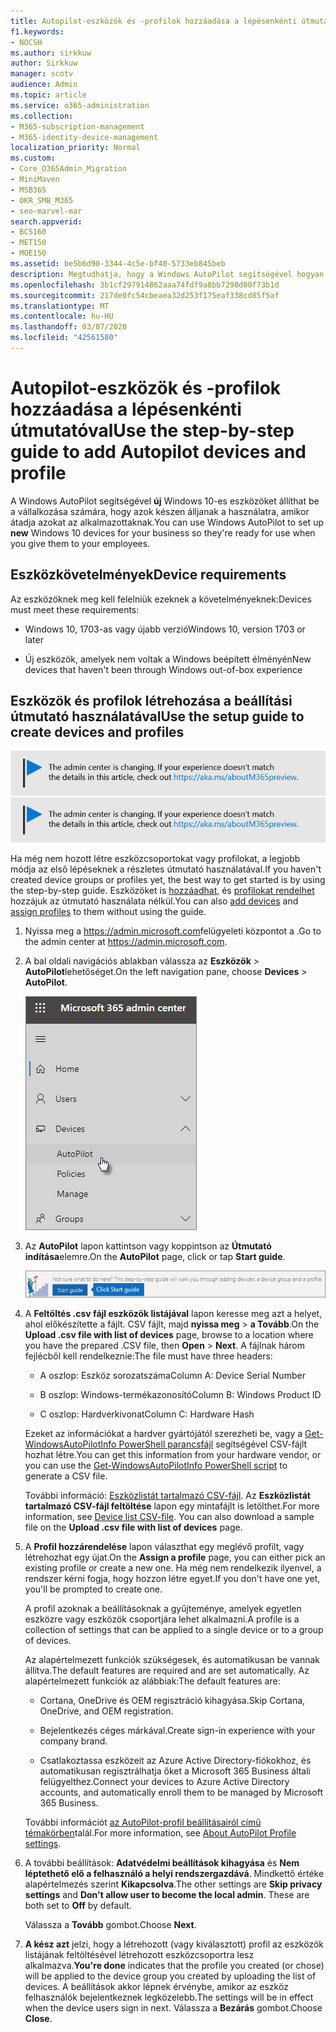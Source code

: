 ```yaml
---
title: Autopilot-eszközök és -profilok hozzáadása a lépésenkénti útmutatóval
f1.keywords:
- NOCSH
ms.author: sirkkuw
author: Sirkkuw
manager: scotv
audience: Admin
ms.topic: article
ms.service: o365-administration
ms.collection:
- M365-subscription-management
- M365-identity-device-management
localization_priority: Normal
ms.custom:
- Core_O365Admin_Migration
- MiniMaven
- MSB365
- OKR_SMB_M365
- seo-marvel-mar
search.appverid:
- BCS160
- MET150
- MOE150
ms.assetid: be5b6d90-3344-4c5e-bf40-5733eb845beb
description: Megtudhatja, hogy a Windows AutoPilot segítségével hogyan állíthatja be az új Windows 10-es eszközöket a vállalkozása számára, hogy készen álljanak az alkalmazottak használatára.
ms.openlocfilehash: 3b1cf297914862aaa74fdf9a8bb7290d00f73b1d
ms.sourcegitcommit: 217de0fc54cbeaea32d253f175eaf338cd85f5af
ms.translationtype: MT
ms.contentlocale: hu-HU
ms.lasthandoff: 03/07/2020
ms.locfileid: "42561580"
---
```

# <a name="use-the-step-by-step-guide-to-add-autopilot-devices-and-profile"></a><span data-ttu-id="f90bd-103">Autopilot-eszközök és -profilok hozzáadása a lépésenkénti útmutatóval</span><span class="sxs-lookup"><span data-stu-id="f90bd-103">Use the step-by-step guide to add Autopilot devices and profile</span></span>

<span data-ttu-id="f90bd-104">A Windows AutoPilot segítségével **új** Windows 10-es eszközöket állíthat be a vállalkozása számára, hogy azok készen álljanak a használatra, amikor átadja azokat az alkalmazottaknak.</span><span class="sxs-lookup"><span data-stu-id="f90bd-104">You can use Windows AutoPilot to set up **new** Windows 10 devices for your business so they're ready for use when you give them to your employees.</span></span>
  
## <a name="device-requirements"></a><span data-ttu-id="f90bd-105">Eszközkövetelmények</span><span class="sxs-lookup"><span data-stu-id="f90bd-105">Device requirements</span></span>

<span data-ttu-id="f90bd-106">Az eszközöknek meg kell felelniük ezeknek a követelményeknek:</span><span class="sxs-lookup"><span data-stu-id="f90bd-106">Devices must meet these requirements:</span></span>
  
- <span data-ttu-id="f90bd-107">Windows 10, 1703-as vagy újabb verzió</span><span class="sxs-lookup"><span data-stu-id="f90bd-107">Windows 10, version 1703 or later</span></span>
    
- <span data-ttu-id="f90bd-108">Új eszközök, amelyek nem voltak a Windows beépített élményén</span><span class="sxs-lookup"><span data-stu-id="f90bd-108">New devices that haven't been through Windows out-of-box experience</span></span>
    
## <a name="use-the-setup-guide-to-create-devices-and-profiles"></a><span data-ttu-id="f90bd-109">Eszközök és profilok létrehozása a beállítási útmutató használatával</span><span class="sxs-lookup"><span data-stu-id="f90bd-109">Use the setup guide to create devices and profiles</span></span>

<span data-ttu-id="f90bd-110">[![A megjelenő címke figyelmeztet a felügyeleti központ változásaira, további részleteket itt talál: aka.ms/aboutM365preview.](../media/m365admincenterchanging.png)](https://docs.microsoft.com/office365/admin/microsoft-365-admin-center-preview)</span><span class="sxs-lookup"><span data-stu-id="f90bd-110">[![Label to let you know the admin center is changing and you can find more details at aka.ms/aboutM365preview.](../media/m365admincenterchanging.png)](https://docs.microsoft.com/office365/admin/microsoft-365-admin-center-preview)</span></span>

<span data-ttu-id="f90bd-111">Ha még nem hozott létre eszközcsoportokat vagy profilokat, a legjobb módja az első lépéseknek a részletes útmutató használatával.</span><span class="sxs-lookup"><span data-stu-id="f90bd-111">If you haven't created device groups or profiles yet, the best way to get started is by using the step-by-step guide.</span></span> <span data-ttu-id="f90bd-112">Eszközöket is [hozzáadhat,](create-and-edit-autopilot-devices.md) és [profilokat rendelhet](create-and-edit-autopilot-profiles.md) hozzájuk az útmutató használata nélkül.</span><span class="sxs-lookup"><span data-stu-id="f90bd-112">You can also [add devices](create-and-edit-autopilot-devices.md) and [assign profiles](create-and-edit-autopilot-profiles.md) to them without using the guide.</span></span> 
  
1. <span data-ttu-id="f90bd-113">Nyissa meg a <a href="https://go.microsoft.com/fwlink/p/?linkid=837890" target="_blank">https://admin.microsoft.com</a>felügyeleti központot a .</span><span class="sxs-lookup"><span data-stu-id="f90bd-113">Go to the admin center at <a href="https://go.microsoft.com/fwlink/p/?linkid=837890" target="_blank">https://admin.microsoft.com</a>.</span></span>

2. <span data-ttu-id="f90bd-114">A bal oldali navigációs ablakban válassza az **Eszközök** \> **AutoPilot**lehetőséget.</span><span class="sxs-lookup"><span data-stu-id="f90bd-114">On the left navigation pane, choose **Devices** \> **AutoPilot**.</span></span>

    ![A felügyeleti központban válassza az eszközök, majd az AutoPilot lehetőséget.](../media/AutoPilot.png)
  
2. <span data-ttu-id="f90bd-116">Az **AutoPilot** lapon kattintson vagy koppintson az **Útmutató indítása**elemre.</span><span class="sxs-lookup"><span data-stu-id="f90bd-116">On the **AutoPilot** page, click or tap **Start guide**.</span></span>
    
    ![Click Start guide for step-by-step instructions for Autopilot.](../media/31662655-d1e6-437d-87ea-c0dec5da56f7.png)
  
3. <span data-ttu-id="f90bd-118">A **Feltöltés .csv fájl eszközök listájával** lapon keresse meg azt a helyet, ahol előkészítette a fájlt. CSV fájlt, majd **nyissa meg** \> **a Tovább**.</span><span class="sxs-lookup"><span data-stu-id="f90bd-118">On the **Upload .csv file with list of devices** page, browse to a location where you have the prepared .CSV file, then **Open** \> **Next**.</span></span> <span data-ttu-id="f90bd-119">A fájlnak három fejlécből kell rendelkeznie:</span><span class="sxs-lookup"><span data-stu-id="f90bd-119">The file must have three headers:</span></span>
    
    - <span data-ttu-id="f90bd-120">A oszlop: Eszköz sorozatszáma</span><span class="sxs-lookup"><span data-stu-id="f90bd-120">Column A: Device Serial Number</span></span>
    
    - <span data-ttu-id="f90bd-121">B oszlop: Windows-termékazonosító</span><span class="sxs-lookup"><span data-stu-id="f90bd-121">Column B: Windows Product ID</span></span>
    
    - <span data-ttu-id="f90bd-122">C oszlop: Hardverkivonat</span><span class="sxs-lookup"><span data-stu-id="f90bd-122">Column C: Hardware Hash</span></span>
    
    <span data-ttu-id="f90bd-123">Ezeket az információkat a hardver gyártójától szerezheti be, vagy a [Get-WindowsAutoPilotInfo PowerShell parancsfájl](https://www.powershellgallery.com/packages/Get-WindowsAutoPilotInfo) segítségével CSV-fájlt hozhat létre.</span><span class="sxs-lookup"><span data-stu-id="f90bd-123">You can get this information from your hardware vendor, or you can use the [Get-WindowsAutoPilotInfo PowerShell script](https://www.powershellgallery.com/packages/Get-WindowsAutoPilotInfo) to generate a CSV file.</span></span> 
    
    <span data-ttu-id="f90bd-p103">További információ: [Eszközlistát tartalmazó CSV-fájl](https://support.office.com/article/932e3676-2491-49f0-9177-d893d2f5276e). Az **Eszközlistát tartalmazó CSV-fájl feltöltése** lapon egy mintafájlt is letölthet.</span><span class="sxs-lookup"><span data-stu-id="f90bd-p103">For more information, see [Device list CSV-file](https://support.office.com/article/932e3676-2491-49f0-9177-d893d2f5276e). You can also download a sample file on the **Upload .csv file with list of devices** page.</span></span> 
    
4. <span data-ttu-id="f90bd-126">A **Profil hozzárendelése** lapon választhat egy meglévő profilt, vagy létrehozhat egy újat.</span><span class="sxs-lookup"><span data-stu-id="f90bd-126">On the **Assign a profile** page, you can either pick an existing profile or create a new one.</span></span> <span data-ttu-id="f90bd-127">Ha még nem rendelkezik ilyenvel, a rendszer kérni fogja, hogy hozzon létre egyet.</span><span class="sxs-lookup"><span data-stu-id="f90bd-127">If you don't have one yet, you'll be prompted to create one.</span></span> 
    
    <span data-ttu-id="f90bd-128">A profil azoknak a beállításoknak a gyűjteménye, amelyek egyetlen eszközre vagy eszközök csoportjára lehet alkalmazni.</span><span class="sxs-lookup"><span data-stu-id="f90bd-128">A profile is a collection of settings that can be applied to a single device or to a group of devices.</span></span>
    
    <span data-ttu-id="f90bd-129">Az alapértelmezett funkciók szükségesek, és automatikusan be vannak állítva.</span><span class="sxs-lookup"><span data-stu-id="f90bd-129">The default features are required and are set automatically.</span></span> <span data-ttu-id="f90bd-130">Az alapértelmezett funkciók az alábbiak:</span><span class="sxs-lookup"><span data-stu-id="f90bd-130">The default features are:</span></span>
    
    - <span data-ttu-id="f90bd-131">Cortana, OneDrive és OEM regisztráció kihagyása.</span><span class="sxs-lookup"><span data-stu-id="f90bd-131">Skip Cortana, OneDrive, and OEM registration.</span></span>
    
    - <span data-ttu-id="f90bd-132">Bejelentkezés céges márkával.</span><span class="sxs-lookup"><span data-stu-id="f90bd-132">Create sign-in experience with your company brand.</span></span>
    
    - <span data-ttu-id="f90bd-133">Csatlakoztassa eszközeit az Azure Active Directory-fiókokhoz, és automatikusan regisztrálhatja őket a Microsoft 365 Business általi felügyelthez.</span><span class="sxs-lookup"><span data-stu-id="f90bd-133">Connect your devices to Azure Active Directory accounts, and automatically enroll them to be managed by Microsoft 365 Business.</span></span>
    
    <span data-ttu-id="f90bd-134">További információt [az AutoPilot-profil beállításairól című témakörben](autopilot-profile-settings.md)talál.</span><span class="sxs-lookup"><span data-stu-id="f90bd-134">For more information, see [About AutoPilot Profile settings](autopilot-profile-settings.md).</span></span> 
    
5. <span data-ttu-id="f90bd-135">A további beállítások: **Adatvédelmi beállítások kihagyása** és **Nem léptethető elő a felhasználó a helyi rendszergazdává**. Mindkettő értéke alapértelmezés szerint **Kikapcsolva**.</span><span class="sxs-lookup"><span data-stu-id="f90bd-135">The other settings are **Skip privacy settings** and **Don't allow user to become the local admin**. These are both set to **Off** by default.</span></span> 
    
    <span data-ttu-id="f90bd-136">Válassza a **Tovább** gombot.</span><span class="sxs-lookup"><span data-stu-id="f90bd-136">Choose **Next**.</span></span>
    
6. <span data-ttu-id="f90bd-137">**A kész azt** jelzi, hogy a létrehozott (vagy kiválasztott) profil az eszközök listájának feltöltésével létrehozott eszközcsoportra lesz alkalmazva.</span><span class="sxs-lookup"><span data-stu-id="f90bd-137">**You're done** indicates that the profile you created (or chose) will be applied to the device group you created by uploading the list of devices.</span></span> <span data-ttu-id="f90bd-138">A beállítások akkor lépnek érvénybe, amikor az eszköz felhasználók bejelentkeznek legközelebb.</span><span class="sxs-lookup"><span data-stu-id="f90bd-138">The settings will be in effect when the device users sign in next.</span></span> <span data-ttu-id="f90bd-139">Válassza a **Bezárás** gombot.</span><span class="sxs-lookup"><span data-stu-id="f90bd-139">Choose **Close**.</span></span>
    
